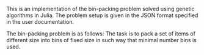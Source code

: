 This is an implementation of the bin-packing problem solved
using genetic algorithms in Julia. The problem setup is given
in the JSON format specified in the user documentation.

The bin-packing problem is as follows: 
The task is to pack a set of items of different size into bins of 
fixed size in such way that minimal number bins is used.
